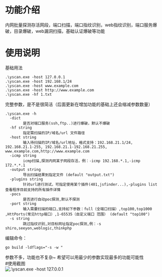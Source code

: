# 功能介绍
内网批量探测存活网段，端口扫描，端口指纹识别，web指纹识别，端口服务爆破，目录爆破，web漏洞扫描，基础认证爆破等功能  

# 使用说明
基础用法
```
.\yscan.exe -host 127.0.0.1
.\yscan.exe -host 192.168.1/24
.\yscan.exe -host www.example.com
.\yscan.exe -host http://www.example.com
.\yscan.exe -hf 1.txt
```
完整参数，是不是很简洁（后面更新在增加功能的基础上还会缩减参数数量）
```
.\yscan.exe -h
  -dict
        是否对端口服务(ssh,ftp..)进行爆破，默认不爆破
  -hf string
        指定需扫描的IP/域名/url 文件路径
  -host string
        输入待扫描的IP/域名/url地址，格式支持：192.168.21.1/24, 192.168.21.1-255, 192.168.21.1-192.168.21.255, www.example.com,http://www.example.com
  -icmp string
        icmp扫描,探测内网某子网段存活，例：-icmp 192.168.*.1,-icmp 172.*.*.1
  -output string
        导出扫描结果到指定文件 (default "output.txt")
  -plugins string
        针对url进行测试，可指定使用某个插件(401,jsfinder...),-plugins list 查看程序目前支持的所有插件详情
  -pocs
        是否进行自动poc探测,默认不探测
  -port string
        输入需要扫描的端口,支持如下参数：full（全端口扫描）,top100,top1000 ,HttPorts(常见http端口）,1-65535（自定义端口 范围） (default "top100")
  -s string
        跳过指纹识别,对目标网址指定poc探测,例：-s shiro,seeyon,weblogic,thinkphp  
```
编辑命令：
```
go build -ldflags="-s -w "  
```
参数不多，功能也不复杂~ 希望可以用最少的参数实现最多的功能可能性  
#使用截图  
![.\yscan.exe -host 127.0.0.1](https://github.com/pikachu-cxy/yscan/images/002.png)
